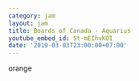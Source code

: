 ```yaml
---
category: jam
layout: jam
title: Boards of Canada - Aquarius
youtube_embed_id: St-mEIhvKOI
date: '2019-03-03T23:00:00+07:00'
---
```


orange
